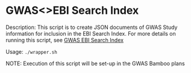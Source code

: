 # GWAS<>EBI Search Index

Description:
This script is to create JSON documents of GWAS Study information for inclusion in the EBI Search Index. 
For more details on running this script, see [GWAS EBI Search Index](https://www.ebi.ac.uk/seqdb/confluence/display/GOCI/EBI+Search+Index)

Usage:
`./wrapper.sh`

NOTE: Execution of this script will be set-up in the GWAS Bamboo plans
